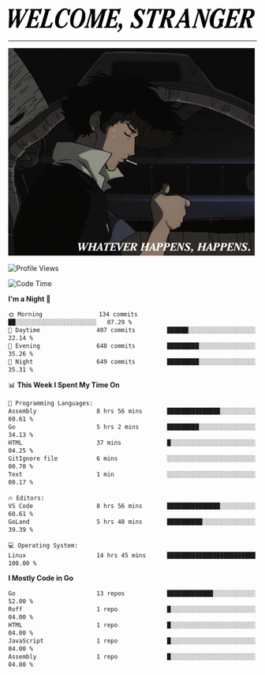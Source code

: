 <picture>
  <source media="(prefers-color-scheme: dark)" srcset="./headers/welcome_white.png">
  <img alt="WELCOME, STRANGER" src="./headers/welcome.png" width="500">
</picture>

<hr>

![Whatever happens, happens](./whatever_happens.gif)

![Profile Views](https://komarev.com/ghpvc/?username=darleet&color=blue)

<!--START_SECTION:waka-->
![Code Time](http://img.shields.io/badge/Code%20Time-124%20hrs%2037%20mins-blue)

**I'm a Night 🦉** 

```text
🌞 Morning                134 commits         ██░░░░░░░░░░░░░░░░░░░░░░░   07.29 % 
🌆 Daytime                407 commits         ██████░░░░░░░░░░░░░░░░░░░   22.14 % 
🌃 Evening                648 commits         █████████░░░░░░░░░░░░░░░░   35.26 % 
🌙 Night                  649 commits         █████████░░░░░░░░░░░░░░░░   35.31 % 
```


📊 **This Week I Spent My Time On** 

```text
💬 Programming Languages: 
Assembly                 8 hrs 56 mins       ███████████████░░░░░░░░░░   60.61 % 
Go                       5 hrs 2 mins        █████████░░░░░░░░░░░░░░░░   34.13 % 
HTML                     37 mins             █░░░░░░░░░░░░░░░░░░░░░░░░   04.25 % 
GitIgnore file           6 mins              ░░░░░░░░░░░░░░░░░░░░░░░░░   00.70 % 
Text                     1 min               ░░░░░░░░░░░░░░░░░░░░░░░░░   00.17 % 

🔥 Editors: 
VS Code                  8 hrs 56 mins       ███████████████░░░░░░░░░░   60.61 % 
GoLand                   5 hrs 48 mins       ██████████░░░░░░░░░░░░░░░   39.39 % 

💻 Operating System: 
Linux                    14 hrs 45 mins      █████████████████████████   100.00 % 
```

**I Mostly Code in Go** 

```text
Go                       13 repos            █████████████░░░░░░░░░░░░   52.00 % 
Roff                     1 repo              █░░░░░░░░░░░░░░░░░░░░░░░░   04.00 % 
HTML                     1 repo              █░░░░░░░░░░░░░░░░░░░░░░░░   04.00 % 
JavaScript               1 repo              █░░░░░░░░░░░░░░░░░░░░░░░░   04.00 % 
Assembly                 1 repo              █░░░░░░░░░░░░░░░░░░░░░░░░   04.00 % 
```




<!--END_SECTION:waka-->
